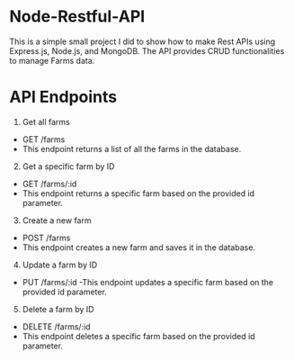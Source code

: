 # Node-Restful-API
This is a simple small project I did to show how to make Rest APIs using Express.js, Node.js, and MongoDB. The API provides CRUD functionalities to manage Farms data.

# API Endpoints
1. Get all farms
- GET /farms
- This endpoint returns a list of all the farms in the database.
2. Get a specific farm by ID
- GET /farms/:id
- This endpoint returns a specific farm based on the provided id parameter.
3. Create a new farm
- POST /farms
- This endpoint creates a new farm and saves it in the database.
4. Update a farm by ID
- PUT /farms/:id
-This endpoint updates a specific farm based on the provided id parameter.
5. Delete a farm by ID
- DELETE /farms/:id
- This endpoint deletes a specific farm based on the provided id parameter.


